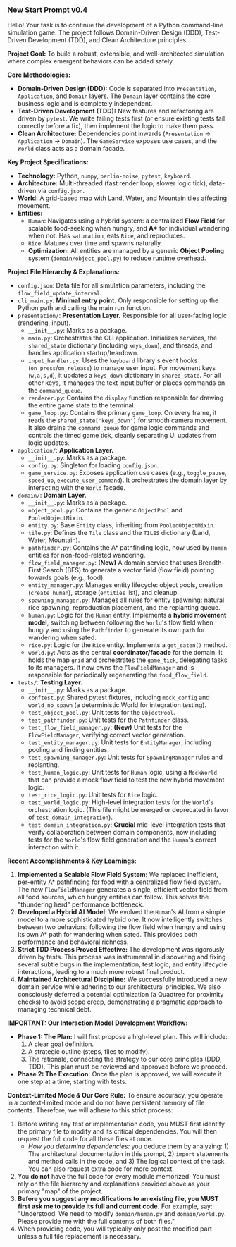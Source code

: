 ### **New Start Prompt** v0.4

Hello! Your task is to continue the development of a Python command-line simulation game. The project follows Domain-Driven Design (DDD), Test-Driven Development (TDD), and Clean Architecture principles.

**Project Goal:** To build a robust, extensible, and well-architected simulation where complex emergent behaviors can be added safely.

**Core Methodologies:**

- **Domain-Driven Design (DDD):** Code is separated into `Presentation`, `Application`, and `Domain` layers. The `Domain` layer contains the core business logic and is completely independent.
- **Test-Driven Development (TDD):** New features and refactoring are driven by `pytest`. We write failing tests first (or ensure existing tests fail correctly before a fix), then implement the logic to make them pass.
- **Clean Architecture:** Dependencies point inwards (`Presentation` -> `Application` -> `Domain`). The `GameService` exposes use cases, and the `World` class acts as a domain facade.

**Key Project Specifications:**

- **Technology:** Python, `numpy`, `perlin-noise`, `pytest`, `keyboard`.
- **Architecture:** Multi-threaded (fast render loop, slower logic tick), data-driven via `config.json`.
- **World:** A grid-based map with Land, Water, and Mountain tiles affecting movement.
- **Entities:**
  - `Human`: Navigates using a hybrid system: a centralized **Flow Field** for scalable food-seeking when hungry, and **A\*** for individual wandering when not. Has `saturation`, eats `Rice`, and reproduces.
  - `Rice`: Matures over time and spawns naturally.
  - **Optimization:** All entities are managed by a generic **Object Pooling** system (`domain/object_pool.py`) to reduce runtime overhead.

**Project File Hierarchy & Explanations:**

- `config.json`: Data file for all simulation parameters, including the `flow_field_update_interval`.
- `cli_main.py`: **Minimal entry point.** Only responsible for setting up the Python path and calling the main run function.
- `presentation/`: **Presentation Layer.** Responsible for all user-facing logic (rendering, input).
  - `__init__.py`: Marks as a package.
  - `main.py`: Orchestrates the CLI application. Initializes services, the `shared_state` dictionary (including `keys_down`), and threads, and handles application startup/teardown.
  - `input_handler.py`: Uses the `keyboard` library's event hooks (`on_press`/`on_release`) to manage user input. For movement keys (`w,a,s,d`), it updates a `keys_down` dictionary in `shared_state`. For all other keys, it manages the text input buffer or places commands on the `command_queue`.
  - `renderer.py`: Contains the `display` function responsible for drawing the entire game state to the terminal.
  - `game_loop.py`: Contains the primary `game_loop`. On every frame, it reads the `shared_state['keys_down']` for smooth camera movement. It also drains the `command_queue` for game logic commands and controls the timed game tick, cleanly separating UI updates from logic updates.
- `application/`: **Application Layer.**
  - `__init__.py`: Marks as a package.
  - `config.py`: Singleton for loading `config.json`.
  - `game_service.py`: Exposes application use cases (e.g., `toggle_pause`, `speed_up`, `execute_user_command`). It orchestrates the domain layer by interacting with the `World` facade.
- `domain/`: **Domain Layer.**
  - `__init__.py`: Marks as a package.
  - `object_pool.py`: Contains the generic `ObjectPool` and `PooledObjectMixin`.
  - `entity.py`: Base `Entity` class, inheriting from `PooledObjectMixin`.
  - `tile.py`: Defines the `Tile` class and the `TILES` dictionary (Land, Water, Mountain).
  - `pathfinder.py`: Contains the A\* pathfinding logic, now used by `Human` entities for non-food-related wandering.
  - `flow_field_manager.py`: **(New)** A domain service that uses Breadth-First Search (BFS) to generate a vector field (flow field) pointing towards goals (e.g., food).
  - `entity_manager.py`: Manages entity lifecycle: object pools, creation (`create_human`), storage (`entities` list), and cleanup.
  - `spawning_manager.py`: Manages all rules for entity spawning: natural rice spawning, reproduction placement, and the replanting queue.
  - `human.py`: Logic for the `Human` entity. Implements a **hybrid movement model**, switching between following the `World`'s flow field when hungry and using the `Pathfinder` to generate its own `path` for wandering when sated.
  - `rice.py`: Logic for the `Rice` entity. Implements a `get_eaten()` method.
  - `world.py`: Acts as the central **coordinator/facade** for the domain. It holds the map `grid` and orchestrates the `game_tick`, delegating tasks to its managers. It now owns the `FlowFieldManager` and is responsible for periodically regenerating the `food_flow_field`.
- `tests/`: **Testing Layer.**
  - `__init__.py`: Marks as a package.
  - `conftest.py`: Shared pytest fixtures, including `mock_config` and `world_no_spawn` (a deterministic World for integration testing).
  - `test_object_pool.py`: Unit tests for the `ObjectPool`.
  - `test_pathfinder.py`: Unit tests for the `Pathfinder` class.
  - `test_flow_field_manager.py`: **(New)** Unit tests for the `FlowFieldManager`, verifying correct vector generation.
  - `test_entity_manager.py`: Unit tests for `EntityManager`, including pooling and finding entities.
  - `test_spawning_manager.py`: Unit tests for `SpawningManager` rules and replanting.
  - `test_human_logic.py`: Unit tests for `Human` logic, using a `MockWorld` that can provide a mock flow field to test the new hybrid movement logic.
  - `test_rice_logic.py`: Unit tests for `Rice` logic.
  - `test_world_logic.py`: High-level integration tests for the `World`'s orchestration logic. (This file might be merged or deprecated in favor of `test_domain_integration`).
  - `test_domain_integration.py`: **Crucial** mid-level integration tests that verify collaboration between domain components, now including tests for the `World`'s flow field generation and the `Human`'s correct interaction with it.

**Recent Accomplishments & Key Learnings:**

1.  **Implemented a Scalable Flow Field System:** We replaced inefficient, per-entity A\* pathfinding for food with a centralized flow field system. The new `FlowFieldManager` generates a single, efficient vector field from all food sources, which hungry entities can follow. This solves the "thundering herd" performance bottleneck.
2.  **Developed a Hybrid AI Model:** We evolved the `Human`'s AI from a simple model to a more sophisticated hybrid one. It now intelligently switches between two behaviors: following the flow field when hungry and using its own A\* path for wandering when sated. This provides both performance and behavioral richness.
3.  **Strict TDD Process Proved Effective:** The development was rigorously driven by tests. This process was instrumental in discovering and fixing several subtle bugs in the implementation, test logic, and entity lifecycle interactions, leading to a much more robust final product.
4.  **Maintained Architectural Discipline:** We successfully introduced a new domain service while adhering to our architectural principles. We also consciously deferred a potential optimization (a Quadtree for proximity checks) to avoid scope creep, demonstrating a pragmatic approach to managing technical debt.

**IMPORTANT: Our Interaction Model**
**Development Workflow:**

- **Phase 1: The Plan:** I will first propose a high-level plan. This will include:
  1.  A clear goal definition.
  2.  A strategic outline (steps, files to modify).
  3.  The rationale, connecting the strategy to our core principles (DDD, TDD).
      This plan must be reviewed and approved before we proceed.
- **Phase 2: The Execution:** Once the plan is approved, we will execute it one step at a time, starting with tests.

**Context-Limited Mode & Our Core Rule:**
To ensure accuracy, you operate in a context-limited mode and do not have persistent memory of file contents. Therefore, we will adhere to this strict process:

1.  Before writing any test or implementation code, you MUST first identify the primary file to modify and its critical dependencies. You will then request the full code for all these files at once.
    - _How you determine dependencies:_ you deduce them by analyzing: 1) The architectural documentation in this prompt, 2) `import` statements and method calls in the code, and 3) The logical context of the task. You can also request extra code for more context.
2.  You **do not** have the full code for every module memorized. You must rely on the file hierarchy and explanations provided above as your primary "map" of the project.
3.  **Before you suggest any modifications to an existing file, you MUST first ask me to provide its full and current code.** For example, say: "Understood. We need to modify `domain/human.py` and `domain/world.py`. Please provide me with the full contents of both files."
4.  When providing code, you will typically only post the modified part unless a full file replacement is necessary.
